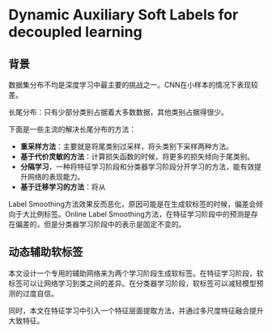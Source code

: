 # Dynamic Auxiliary Soft Labels for decoupled learning

## 背景

数据集分布不均是深度学习中最主要的挑战之一。CNN在小样本的情况下表现较差。

长尾分布：只有少部分类别占据着大多数数据，其他类别占据得很少。

下面是一些主流的解决长尾分布的方法：

- **重采样方法**：主要就是将尾类别过采样，将头类别下采样两种方法。
- **基于代价灵敏的方法**：计算损失函数的时候，将更多的损失倾向于尾类别。
- **分隔学习**，一种将特征学习阶段和分类器学习阶段分开学习的方法，能有效提升网络的表现能力。
- **基于迁移学习的方法**：将从

Label Smoothing方法效果反而恶化，原因可能是在生成软标签的时候，偏差会倾向于大比例标签。Online Label Smoothing方法，在特征学习阶段中的预测是存在偏差的，但是分类器学习阶段中的表示是固定不变的。

## 动态辅助软标签

本文设计一个专用的辅助网络来为两个学习阶段生成软标签。在特征学习阶段，软标签可以让网络学习到类之间的差异。在分类器学习阶段，软标签可以减轻模型预测的过度自信。

同时，本文在特征学习中引入一个特征层面提取方法，并通过多尺度特征融合提升大致特征。

